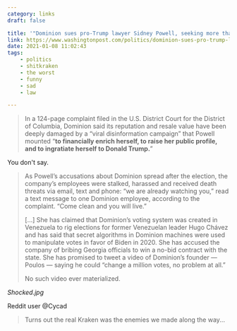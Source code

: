 ```yaml
---
category: links
draft: false

title: '"Dominion sues pro-Trump lawyer Sidney Powell, seeking more than $1.3 billion"'
link: https://www.washingtonpost.com/politics/dominion-sues-pro-trump-lawyer-sidney-powell-seeking-more-than-13-billion/2021/01/08/ebe5dbe0-5106-11eb-b96e-0e54447b23a1_story.html
date: 2021-01-08 11:02:43
tags:
    - politics
    - shitkraken
    - the worst
    - funny
    - sad
    - law

---
```


> In a 124-page complaint filed in the U.S. District Court for the District of Columbia, Dominion said its reputation and resale value have been deeply damaged by a “viral disinformation campaign” that Powell mounted “**to financially enrich herself, to raise her public profile, and to ingratiate herself to Donald Trump.**”

You don't say.

> As Powell’s accusations about Dominion spread after the election, the company’s employees were stalked, harassed and received death threats via email, text and phone: “we are already watching you,” read a text message to one Dominion employee, according to the complaint. “Come clean and you will live.”
>
> [...] She has claimed that Dominion’s voting system was created in Venezuela to rig elections for former Venezuelan leader Hugo Chávez and has said that secret algorithms in Dominion machines were used to manipulate votes in favor of Biden in 2020. She has accused the company of bribing Georgia officials to win a no-bid contract with the state. She has promised to tweet a video of Dominion’s founder — Poulos — saying he could “change a million votes, no problem at all.”
>
> No such video ever materialized.

_Shocked.jpg_

Reddit user @Cycad

> Turns out the real Kraken was the enemies we made along the way...

